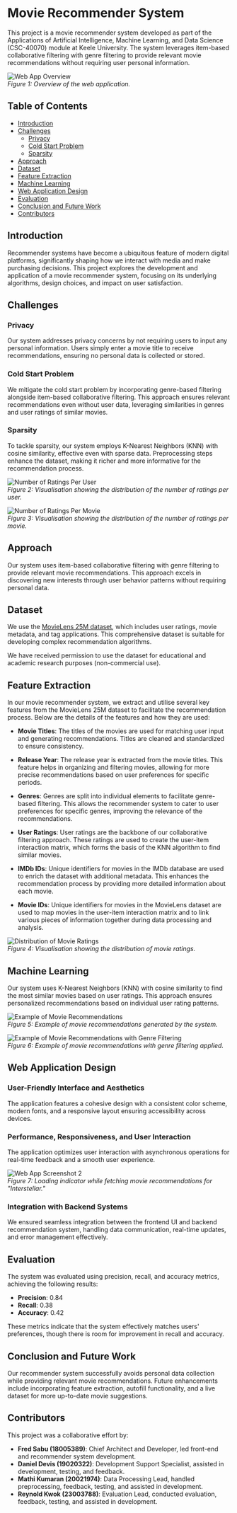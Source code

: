 # Movie Recommender System

This project is a movie recommender system developed as part of the Applications of Artificial Intelligence, Machine Learning, and Data Science (CSC-40070) module at Keele University. The system leverages item-based collaborative filtering with genre filtering to provide relevant movie recommendations without requiring user personal information.

![Web App Overview](https://github.com/FredSabu/Movie_Recommender/assets/130511381/8fefcb2f-0cec-4662-9827-98add059f95c)  
*Figure 1: Overview of the web application.*

## Table of Contents

- [Introduction](#introduction)
- [Challenges](#challenges)
  - [Privacy](#privacy)
  - [Cold Start Problem](#cold-start-problem)
  - [Sparsity](#sparsity)
- [Approach](#approach)
- [Dataset](#dataset)
- [Feature Extraction](#feature-extraction)
- [Machine Learning](#machine-learning)
- [Web Application Design](#web-application-design)
- [Evaluation](#evaluation)
- [Conclusion and Future Work](#conclusion-and-future-work)
- [Contributors](#contributors)

## Introduction

Recommender systems have become a ubiquitous feature of modern digital platforms, significantly shaping how we interact with media and make purchasing decisions. This project explores the development and application of a movie recommender system, focusing on its underlying algorithms, design choices, and impact on user satisfaction.

## Challenges

### Privacy

Our system addresses privacy concerns by not requiring users to input any personal information. Users simply enter a movie title to receive recommendations, ensuring no personal data is collected or stored.

### Cold Start Problem

We mitigate the cold start problem by incorporating genre-based filtering alongside item-based collaborative filtering. This approach ensures relevant recommendations even without user data, leveraging similarities in genres and user ratings of similar movies.

### Sparsity

To tackle sparsity, our system employs K-Nearest Neighbors (KNN) with cosine similarity, effective even with sparse data. Preprocessing steps enhance the dataset, making it richer and more informative for the recommendation process.

![Number of Ratings Per User](https://github.com/FredSabu/Movie_Recommender/assets/130511381/a30a371c-333d-49f7-b9b5-09dbdba11798)  
*Figure 2: Visualisation showing the distribution of the number of ratings per user.*

![Number of Ratings Per Movie](https://github.com/FredSabu/Movie_Recommender/assets/130511381/6a8fe9c4-9bfa-4955-9073-dd1e3383722c)  
*Figure 3: Visualisation showing the distribution of the number of ratings per movie.*

## Approach

Our system uses item-based collaborative filtering with genre filtering to provide relevant movie recommendations. This approach excels in discovering new interests through user behavior patterns without requiring personal data.

## Dataset

We use the [MovieLens 25M dataset](https://grouplens.org/datasets/movielens/25m/), which includes user ratings, movie metadata, and tag applications. This comprehensive dataset is suitable for developing complex recommendation algorithms.

We have received permission to use the dataset for educational and academic research purposes (non-commercial use). 

## Feature Extraction

In our movie recommender system, we extract and utilise several key features from the MovieLens 25M dataset to facilitate the recommendation process. Below are the details of the features and how they are used:

- **Movie Titles**: The titles of the movies are used for matching user input and generating recommendations. Titles are cleaned and standardized to ensure consistency.
  
- **Release Year**: The release year is extracted from the movie titles. This feature helps in organizing and filtering movies, allowing for more precise recommendations based on user preferences for specific periods.

- **Genres**: Genres are split into individual elements to facilitate genre-based filtering. This allows the recommender system to cater to user preferences for specific genres, improving the relevance of the recommendations.

- **User Ratings**: User ratings are the backbone of our collaborative filtering approach. These ratings are used to create the user-item interaction matrix, which forms the basis of the KNN algorithm to find similar movies.

- **IMDb IDs**: Unique identifiers for movies in the IMDb database are used to enrich the dataset with additional metadata. This enhances the recommendation process by providing more detailed information about each movie.

- **Movie IDs**: Unique identifiers for movies in the MovieLens dataset are used to map movies in the user-item interaction matrix and to link various pieces of information together during data processing and analysis.

![Distribution of Movie Ratings](https://github.com/FredSabu/Movie_Recommender/assets/130511381/7387a02e-1a56-4ac0-b668-0957e7c9fa5d)  
*Figure 4: Visualisation showing the distribution of movie ratings.*

## Machine Learning

Our system uses K-Nearest Neighbors (KNN) with cosine similarity to find the most similar movies based on user ratings. This approach ensures personalized recommendations based on individual user rating patterns.

![Example of Movie Recommendations](https://github.com/FredSabu/Movie_Recommender/assets/130511381/a1e52499-4b8d-43ff-a086-1ed6540c2a56)  
*Figure 5: Example of movie recommendations generated by the system.*

![Example of Movie Recommendations with Genre Filtering](https://github.com/FredSabu/Movie_Recommender/assets/130511381/1374e83d-b568-40f9-a2f0-11a1f911dc5b)  
*Figure 6: Example of movie recommendations with genre filtering applied.*

## Web Application Design

### User-Friendly Interface and Aesthetics

The application features a cohesive design with a consistent color scheme, modern fonts, and a responsive layout ensuring accessibility across devices.

### Performance, Responsiveness, and User Interaction

The application optimizes user interaction with asynchronous operations for real-time feedback and a smooth user experience.

![Web App Screenshot 2](https://github.com/FredSabu/Movie_Recommender/assets/130511381/7df55b42-42cf-4cd7-9202-883605e4a34b)  
*Figure 7: Loading indicator while fetching movie recommendations for "Interstellar."*

### Integration with Backend Systems

We ensured seamless integration between the frontend UI and backend recommendation system, handling data communication, real-time updates, and error management effectively.

## Evaluation

The system was evaluated using precision, recall, and accuracy metrics, achieving the following results:

- **Precision**: 0.84
- **Recall**: 0.38
- **Accuracy**: 0.42

These metrics indicate that the system effectively matches users' preferences, though there is room for improvement in recall and accuracy.

## Conclusion and Future Work

Our recommender system successfully avoids personal data collection while providing relevant movie recommendations. Future enhancements include incorporating feature extraction, autofill functionality, and a live dataset for more up-to-date movie suggestions.

## Contributors

This project was a collaborative effort by:

- **Fred Sabu (18005389)**: Chief Architect and Developer, led front-end and recommender system development.
- **Daniel Devis (19020322)**: Development Support Specialist, assisted in development, testing, and feedback.
- **Mathi Kumaran (20021974)**: Data Processing Lead, handled preprocessing, feedback, testing, and assisted in development.
- **Reynold Kwok (23003788)**: Evaluation Lead, conducted evaluation, feedback, testing, and assisted in development.


